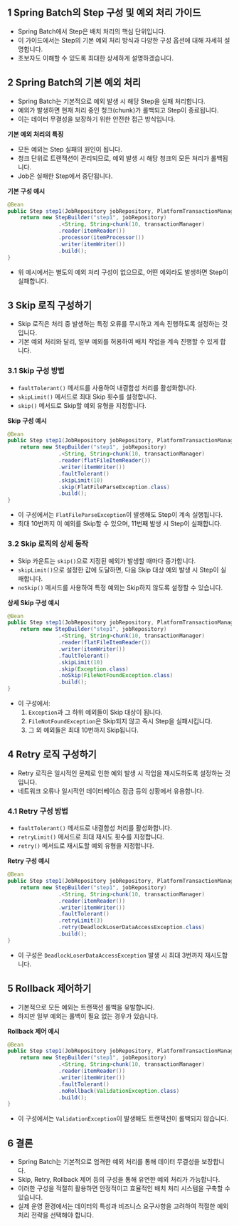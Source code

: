 ## 1 Spring Batch의 Step 구성 및 예외 처리 가이드

- Spring Batch에서 Step은 배치 처리의 핵심 단위입니다.
- 이 가이드에서는 Step의 기본 예외 처리 방식과 다양한 구성 옵션에 대해 자세히 설명합니다.
- 초보자도 이해할 수 있도록 최대한 상세하게 설명하겠습니다.

## 2 Spring Batch의 기본 예외 처리

- Spring Batch는 기본적으로 예외 발생 시 해당 Step을 실패 처리합니다.
- 예외가 발생하면 현재 처리 중인 청크(chunk)가 롤백되고 Step이 종료됩니다.
- 이는 데이터 무결성을 보장하기 위한 안전한 접근 방식입니다.

**기본 예외 처리의 특징**

- 모든 예외는 Step 실패의 원인이 됩니다.
- 청크 단위로 트랜잭션이 관리되므로, 예외 발생 시 해당 청크의 모든 처리가 롤백됩니다.
- Job은 실패한 Step에서 중단됩니다.

**기본 구성 예시**

```java
@Bean
public Step step1(JobRepository jobRepository, PlatformTransactionManager transactionManager) {
    return new StepBuilder("step1", jobRepository)
                .<String, String>chunk(10, transactionManager)
                .reader(itemReader())
                .processor(itemProcessor())
                .writer(itemWriter())
                .build();
}
```

- 위 예시에서는 별도의 예외 처리 구성이 없으므로, 어떤 예외라도 발생하면 Step이 실패합니다.

## 3 Skip 로직 구성하기

- Skip 로직은 처리 중 발생하는 특정 오류를 무시하고 계속 진행하도록 설정하는 것입니다.
- 기본 예외 처리와 달리, 일부 예외를 허용하여 배치 작업을 계속 진행할 수 있게 합니다.

### 3.1 Skip 구성 방법

- `faultTolerant()` 메서드를 사용하여 내결함성 처리를 활성화합니다.
- `skipLimit()` 메서드로 최대 Skip 횟수를 설정합니다.
- `skip()` 메서드로 Skip할 예외 유형을 지정합니다.

**Skip 구성 예시**

```java
@Bean
public Step step1(JobRepository jobRepository, PlatformTransactionManager transactionManager) {
    return new StepBuilder("step1", jobRepository)
                .<String, String>chunk(10, transactionManager)
                .reader(flatFileItemReader())
                .writer(itemWriter())
                .faultTolerant()
                .skipLimit(10)
                .skip(FlatFileParseException.class)
                .build();
}
```

- 이 구성에서는 `FlatFileParseException`이 발생해도 Step이 계속 실행됩니다.
- 최대 10번까지 이 예외를 Skip할 수 있으며, 11번째 발생 시 Step이 실패합니다.

### 3.2 Skip 로직의 상세 동작

- Skip 카운트는 `skip()`으로 지정된 예외가 발생할 때마다 증가합니다.
- `skipLimit()`으로 설정한 값에 도달하면, 다음 Skip 대상 예외 발생 시 Step이 실패합니다.
- `noSkip()` 메서드를 사용하여 특정 예외는 Skip하지 않도록 설정할 수 있습니다.

**상세 Skip 구성 예시**

```java
@Bean
public Step step1(JobRepository jobRepository, PlatformTransactionManager transactionManager) {
    return new StepBuilder("step1", jobRepository)
                .<String, String>chunk(10, transactionManager)
                .reader(flatFileItemReader())
                .writer(itemWriter())
                .faultTolerant()
                .skipLimit(10)
                .skip(Exception.class)
                .noSkip(FileNotFoundException.class)
                .build();
}
```

- 이 구성에서:
	1. `Exception`과 그 하위 예외들이 Skip 대상이 됩니다.
	2. `FileNotFoundException`은 Skip되지 않고 즉시 Step을 실패시킵니다.
	3. 그 외 예외들은 최대 10번까지 Skip됩니다.

## 4 Retry 로직 구성하기

- Retry 로직은 일시적인 문제로 인한 예외 발생 시 작업을 재시도하도록 설정하는 것입니다.
- 네트워크 오류나 일시적인 데이터베이스 잠금 등의 상황에서 유용합니다.

### 4.1 Retry 구성 방법

- `faultTolerant()` 메서드로 내결함성 처리를 활성화합니다.
- `retryLimit()` 메서드로 최대 재시도 횟수를 지정합니다.
- `retry()` 메서드로 재시도할 예외 유형을 지정합니다.

**Retry 구성 예시**

```java
@Bean
public Step step1(JobRepository jobRepository, PlatformTransactionManager transactionManager) {
    return new StepBuilder("step1", jobRepository)
                .<String, String>chunk(10, transactionManager)
                .reader(itemReader())
                .writer(itemWriter())
                .faultTolerant()
                .retryLimit(3)
                .retry(DeadlockLoserDataAccessException.class)
                .build();
}
```

- 이 구성은 `DeadlockLoserDataAccessException` 발생 시 최대 3번까지 재시도합니다.

## 5 Rollback 제어하기

- 기본적으로 모든 예외는 트랜잭션 롤백을 유발합니다.
- 하지만 일부 예외는 롤백이 필요 없는 경우가 있습니다.

**Rollback 제어 예시**

```java
@Bean
public Step step1(JobRepository jobRepository, PlatformTransactionManager transactionManager) {
    return new StepBuilder("step1", jobRepository)
                .<String, String>chunk(10, transactionManager)
                .reader(itemReader())
                .writer(itemWriter())
                .faultTolerant()
                .noRollback(ValidationException.class)
                .build();
}
```

- 이 구성에서는 `ValidationException`이 발생해도 트랜잭션이 롤백되지 않습니다.

## 6 결론

- Spring Batch는 기본적으로 엄격한 예외 처리를 통해 데이터 무결성을 보장합니다.
- Skip, Retry, Rollback 제어 등의 구성을 통해 유연한 예외 처리가 가능합니다.
- 이러한 구성을 적절히 활용하면 안정적이고 효율적인 배치 처리 시스템을 구축할 수 있습니다.
- 실제 운영 환경에서는 데이터의 특성과 비즈니스 요구사항을 고려하여 적절한 예외 처리 전략을 선택해야 합니다.
